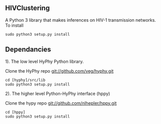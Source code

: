 HIVClustering
-------------

A Python 3 library that makes inferences on HIV-1 transmission networks.
To install

    sudo python3 setup.py install

Dependancies
------------

1). The low level HyPhy Python library. 
     
Clone the HyPhy repo <git://github.com/veg/hyphy.git>

    cd [hyphy]/src/lib
    sudo python3 setup.py install
    
2). The higher level Python-HyPhy interface (hppy)

Clone the hypy repo <git://github.com/nlhepler/hppy.git>

    cd [hppy]
    sudo python3 setup.py install

    
    
